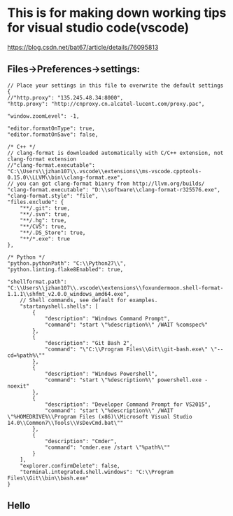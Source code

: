 
# This is for making down working tips for visual studio code(vscode)
https://blog.csdn.net/bat67/article/details/76095813
## Files->Preferences->settings:
    // Place your settings in this file to overwrite the default settings
    {
    //"http.proxy": "135.245.48.34:8000",
    "http.proxy": "http://cnproxy.cn.alcatel-lucent.com/proxy.pac",
    
    "window.zoomLevel": -1,

    "editor.formatOnType": true,
    "editor.formatOnSave": false,

    /* C++ */
    // clang-format is downloaded automatically with C/C++ extension, not clang-format extension
    //"clang-format.executable": "C:\\Users\\jzhan107\\.vscode\\extensions\\ms-vscode.cpptools-0.15.0\\LLVM\\bin\\clang-format.exe",
    // you can got clang-format bianry from http://llvm.org/builds/
    "clang-format.executable": "D:\\software\\clang-format-r325576.exe",
    "clang-format.style": "file",
    "files.exclude": {
        "**/.git": true,
        "**/.svn": true,
        "**/.hg": true,
        "**/CVS": true,
        "**/.DS_Store": true,
        "**/*.exe": true
    },
    
    /* Python */
    "python.pythonPath": "C:\\Python27\\",
    "python.linting.flake8Enabled": true,

    "shellformat.path": "C:\\Users\\jzhan107\\.vscode\\extensions\\foxundermoon.shell-format-1.1.1\\shfmt_v2.0.0_windows_amd64.exe",
        // Shell commands, see default for examples.
        "startanyshell.shells": [
            {
                "description": "Windows Command Prompt",
                "command": "start \"%description%\" /WAIT %comspec%"
            },
            {
                "description": "Git Bash 2",
                "command": "\"C:\\Program Files\\Git\\git-bash.exe\" \"--cd=%path%\""
            },
            {
                "description": "Windows Powershell",
                "command": "start \"%description%\" powershell.exe -noexit"
            },
            {
                "description": "Developer Command Prompt for VS2015",
                "command": "start \"%description%\" /WAIT \"%HOMEDRIVE%\\Program Files (x86)\\Microsoft Visual Studio 14.0\\Common7\\Tools\\VsDevCmd.bat\""
            },
            {
                "description": "Cmder",
                "command": "cmder.exe /start \"%path%\""
            }
        ],
        "explorer.confirmDelete": false,
        "terminal.integrated.shell.windows": "C:\\Program Files\\Git\\bin\\bash.exe"
    }

## Hello